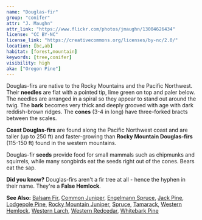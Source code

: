 ```yaml
---
name: "Douglas-fir"
group: "conifer"
attr: "J. Maughn"
attr_link: "https://www.flickr.com/photos/jmaughn/13004626434"
license: "CC BY-NC"
license_link: "https://creativecommons.org/licenses/by-nc/2.0/"
location: [bc,ab]
habitat: [forest,mountain]
keywords: [tree,conifer]
visibility: high
aka: ["Oregon Pine"]
---
```

Douglas-firs are native to the Rocky Mountains and the Pacific Northwest. Their **needles** are flat with a pointed tip, lime green on top and paler below. The needles are arranged in a spiral so they appear to stand out around the twig. The **bark** becomes very thick and deeply grooved with age with dark reddish-brown ridges.  The **cones** (3-4 in long) have three-forked bracts between the scales.

**Coast Douglas-firs** are found along the Pacific Northwest coast and are taller (up to 250 ft) and faster-growing than **Rocky Mountain Douglas-firs** (115-150 ft) found in the western mountains.

Douglas-fir **seeds** provide food for small mammals such as chipmunks and squirrels, while many songbirds eat the seeds right out of the cones. Bears eat the sap.

**Did you know?** Douglas-firs aren't a fir tree at all - hence the hyphen in their name. They're a **False Hemlock**.

<!-- generated, do not edit -->
**See Also:**
[Balsam Fir](/trees/balfir/),
[Common Juniper](/trees/comjun/),
[Engelmann Spruce](/trees/engel/),
[Jack Pine](/trees/jack/),
[Lodgepole Pine](/trees/lodge/),
[Rocky Mountain Juniper](/trees/rockyjun/),
[Spruce](/trees/spruce/),
[Tamarack](/trees/tam/),
[Western Hemlock](/trees/westhem/),
[Western Larch](/trees/westlar/),
[Western Redcedar](/trees/westred/),
[Whitebark Pine](/trees/whbark/)
